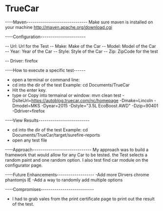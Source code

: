 # TrueCar

----Maven-------------------------------
Make sure maven is installed on your machine
http://maven.apache.org/download.cgi


----Configuration-----------------------

-- Url: Url for the Test
-- Make: Make of the Car
-- Model: Model of the Car
-- Year: Year of the Car
-- Style: Style of the Car
-- Zip: ZipCode for the test

-- Driver: firefox


----How to execute a specific test------
- open a terminal or command line: 
- cd into the dir of the test Example: cd Documents/TrueCar
- Hit the enter key.
- type or Copy into termainal or window:
mvn clean test -DsiteUrl=https://autoblog.truecar.com/nc/homepage -Dmake=Lincoln -Dmodel=MKS -Dyear=2015 -Dstyle="3.5L EcoBoost AWD" -Dzip=90401 -Ddriver=firefox


----View Results--------------------------
- cd into the dir of the test Example: cd Documents/TrueCar/target/surefire-reports
- open any test file



----Approach------------------------------
My approach was to build a framework that would allow for any Car to be tested. the Test selects a random paint and one random option. I also test find car module on the configurator
page.


----Future Enhancements-------------------
-Add more Dirvers
  chrome
  phantomjs
  IE
-Add a way to randomly add multiple options


----Compromises---------------------------
- I had to grab vales from the print certificate page to print out the result of the test. 





